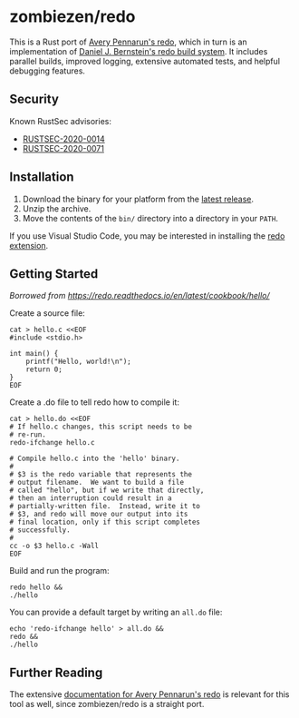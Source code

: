 # zombiezen/redo

This is a Rust port of [Avery Pennarun's redo][], which in turn is an
implementation of [Daniel J. Bernstein's redo build system][]. It includes
parallel builds, improved logging, extensive automated tests, and helpful
debugging features.

[Avery Pennarun's redo]: https://github.com/apenwarr/redo
[Daniel J. Bernstein's redo build system]: http://cr.yp.to/redo.html

## Security

Known RustSec advisories:

- [RUSTSEC-2020-0014](https://rustsec.org/advisories/RUSTSEC-2020-0014.html)
- [RUSTSEC-2020-0071](https://rustsec.org/advisories/RUSTSEC-2020-0071.html)

## Installation

1. Download the binary for your platform from the [latest release][].
2. Unzip the archive.
3. Move the contents of the `bin/` directory into a directory in your `PATH`.

If you use Visual Studio Code, you may be interested in installing the [redo extension][].

[latest release]: https://github.com/zombiezen/redo-rs/releases/latest
[redo extension]: https://marketplace.visualstudio.com/items?itemName=zombiezen.redo

## Getting Started

_Borrowed from https://redo.readthedocs.io/en/latest/cookbook/hello/_

Create a source file:

```shell
cat > hello.c <<EOF
#include <stdio.h>

int main() {
    printf("Hello, world!\n");
    return 0;
}
EOF
```

Create a .do file to tell redo how to compile it:

```shell
cat > hello.do <<EOF
# If hello.c changes, this script needs to be
# re-run.
redo-ifchange hello.c

# Compile hello.c into the 'hello' binary.
#
# $3 is the redo variable that represents the
# output filename.  We want to build a file
# called "hello", but if we write that directly,
# then an interruption could result in a
# partially-written file.  Instead, write it to
# $3, and redo will move our output into its
# final location, only if this script completes
# successfully.
#
cc -o $3 hello.c -Wall
EOF
```

Build and run the program:

```shell
redo hello &&
./hello
```

You can provide a default target by writing an `all.do` file:

```shell
echo 'redo-ifchange hello' > all.do &&
redo &&
./hello
```

## Further Reading

The extensive [documentation for Avery Pennarun's redo](https://redo.readthedocs.io/en/latest/)
is relevant for this tool as well, since zombiezen/redo is a straight port.
